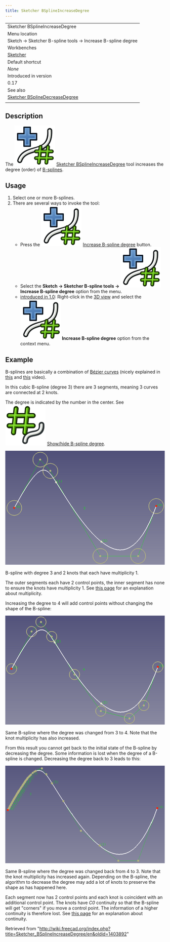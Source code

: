 ```yaml
---
title: Sketcher BSplineIncreaseDegree
---
```


|                                                                                                    |
| -------------------------------------------------------------------------------------------------- |
| Sketcher BSplineIncreaseDegree                                                                     |
| Menu location                                                                                      |
| Sketch → Sketcher B-spline tools → Increase B-spline degree                                        |
| Workbenches                                                                                        |
| [Sketcher](/Sketcher_Workbench "Sketcher Workbench")                                               |
| Default shortcut                                                                                   |
| _None_                                                                                             |
| Introduced in version                                                                              |
| 0.17                                                                                               |
| See also                                                                                           |
| [Sketcher BSplineDecreaseDegree](/Sketcher_BSplineDecreaseDegree "Sketcher BSplineDecreaseDegree") |
|                                                                                                    |

## Description

The ![](/src/assets/images/Sketcher_BSplineIncreaseDegree.svg) [Sketcher BSplineIncreaseDegree](/Sketcher_BSplineIncreaseDegree "Sketcher BSplineIncreaseDegree") tool increases the degree (order) of [B-splines](/B-Splines "B-Splines").

## Usage

1. Select one or more B-splines.
2. There are several ways to invoke the tool:
   - Press the ![](/src/assets/images/Sketcher_BSplineIncreaseDegree.svg) [Increase B-spline degree](/Sketcher_BSplineIncreaseDegree "Sketcher BSplineIncreaseDegree") button.
   - Select the **Sketch → Sketcher B-spline tools → ![](/src/assets/images/Sketcher_BSplineIncreaseDegree.svg) Increase B-spline degree** option from the menu.
   - [introduced in 1.0](/Release_notes_1.0 "Release notes 1.0"): Right-click in the [3D view](/3D_view "3D view") and select the **![](/src/assets/images/Sketcher_BSplineIncreaseDegree.svg) Increase B-spline degree** option from the context menu.

## Example

B-splines are basically a combination of [Bézier curves](/B-Splines#B.C3.A9zier_curves "B-Splines") (nicely explained in [this](https://www.youtube.com/watch?v=bE1MrrqBAl8) and [this](https://www.youtube.com/watch?v=xXJylM2S72s) video).

In this cubic B-spline (degree 3) there are 3 segments, meaning 3 curves are connected at 2 knots.

The degree is indicated by the number in the center. See ![](/src/assets/images/Sketcher_BSplineDegree.svg) [Show/hide B-spline degree](/Sketcher_BSplineDegree "Sketcher BSplineDegree").

![](/src/assets/images/Sketcher_BSplineDegree3.png)

B-spline with degree 3 and 2 knots that each have multiplicity 1.

The outer segments each have 2 control points, the inner segment has none to ensure the knots have multiplicity 1. See [this page](/Sketcher_BSplineDecreaseKnotMultiplicity#Description "Sketcher BSplineDecreaseKnotMultiplicity") for an explanation about multiplicity.

Increasing the degree to 4 will add control points without changing the shape of the B-spline:

![](/src/assets/images/Sketcher_BSplineDegree4.png)

Same B-spline where the degree was changed from 3 to 4. Note that the knot multiplicity has also increased.

From this result you cannot get back to the initial state of the B-spline by decreasing the degree. Some information is lost when the degree of a B-spline is changed. Decreasing the degree back to 3 leads to this:

![](/src/assets/images/Sketcher_BSplineDegree3from4.png)

Same B-spline where the degree was changed back from 4 to 3. Note that the knot multiplicity has increased again. Depending on the B-spline, the algorithm to decrease the degree may add a lot of knots to preserve the shape as has happened here.

Each segment now has 2 control points and each knot is coincident with an additional control point. The knots have _C0_ continuity so that the B-spline will get "corners" if you move a control point. The information of a higher continuity is therefore lost. See [this page](/Sketcher_BSplineDecreaseKnotMultiplicity#Description "Sketcher BSplineDecreaseKnotMultiplicity") for an explanation about continuity.

Retrieved from "<http://wiki.freecad.org/index.php?title=Sketcher_BSplineIncreaseDegree/en&oldid=1403892>"
